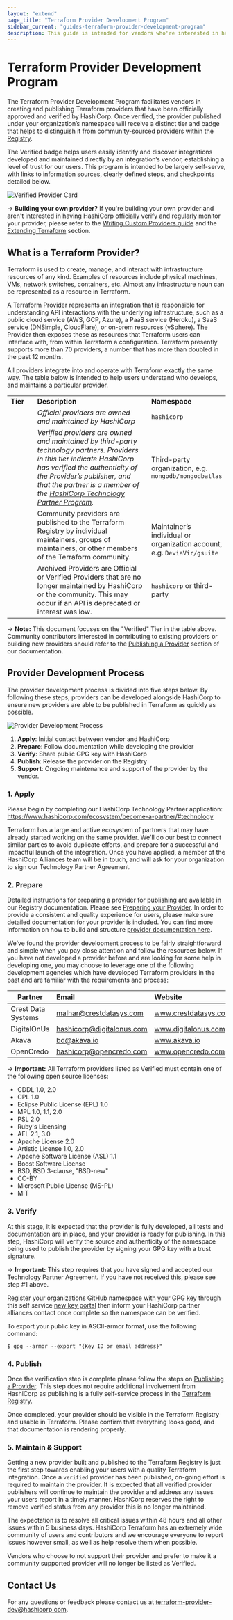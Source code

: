 ```yaml
---
layout: "extend"
page_title: "Terraform Provider Development Program"
sidebar_current: "guides-terraform-provider-development-program"
description: This guide is intended for vendors who're interested in having their platform supported by Teraform. The guide walks vendors through the steps involved in creating a provider and applying for it to be included with Terraform.
---
```


# Terraform Provider Development Program

The Terraform Provider Development Program facilitates vendors in creating and publishing Terraform providers that have been officially approved and verified by HashiCorp. Once verified, the provider published under your organization’s namespace will receive a distinct tier and badge that helps to distinguish it from community-sourced providers within the [Registry](https://registry.terraform.io).

The Verified badge helps users easily identify and discover integrations developed and maintained directly by an integration’s vendor, establishing a level of trust for our users. This program is intended to be largely self-serve, with links to information sources, clearly defined steps, and checkpoints detailed below.

![Verified Provider Card](/assets/images/docs/verified-card.png)

-> **Building your own provider?** If you're building your own provider and aren't interested in having HashiCorp officially verify and regularly monitor your provider, please refer to the [Writing Custom Providers guide](https://www.terraform.io/docs/extend/writing-custom-providers.html) and the [Extending Terraform](https://www.terraform.io/docs/extend/index.html) section.


## What is a Terraform Provider?

Terraform is used to create, manage, and interact with infrastructure resources of any kind. Examples of resources include physical machines, VMs, network switches, containers, etc. Almost any infrastructure noun can be represented as a resource in Terraform.

A Terraform Provider represents an integration that is responsible for understanding API interactions with the underlying infrastructure, such as a public cloud service (AWS, GCP, Azure), a PaaS service (Heroku), a SaaS service (DNSimple, CloudFlare), or on-prem resources (vSphere). The Provider then exposes these as resources that Terraform users can interface with, from within Terraform a configuration. Terraform presently supports more than 70 providers, a number that has more than doubled in the past 12 months.

All providers integrate into and operate with Terraform exactly the same way. The table below is intended to help users understand who develops, and maintains a particular provider.

<table border="0" style="border-collapse: collapse; width: 100%;">
<tbody>
<tr style="height: 21px;">
<td style="width: 12.4839%; height: 21px;"><strong>Tier</strong></td>
<td style="width: 55.7271%; height: 21px;"><strong>Description</strong></td>
<td style="width: 31.7889%; height: 21px;"><strong>Namespace</strong></td>
</tr>
<tr style="height: 21px;">
<td style="width: 12.4839%; height: 21px;"><img src="/docs/registry/providers/images/official-tier.png" alt="" /></td>
<td style="width: 55.7271%; height: 21px;"><i><span style="font-weight: 400;">Official providers are owned and maintained by HashiCorp </span></i></td>
<td style="width: 31.7889%; height: 21px;"><code><span style="font-weight: 400;">hashicorp</span></code></td>
</tr>
<tr style="height: 21px;">
<td style="width: 12.4839%; height: 21px;"><img src="/docs/registry/providers/images/verified-tier.png" alt="" /></td>
<td style="width: 55.7271%; height: 21px;"><i><span style="font-weight: 400;">Verified providers are owned and maintained by third-party technology partners. Providers in this tier indicate HashiCorp has verified the authenticity of the Provider&rsquo;s publisher, and that the partner is a member of the </span></i><a href="https://www.hashicorp.com/ecosystem/become-a-partner/"><i><span style="font-weight: 400;">HashiCorp Technology Partner Program</span></i></a><i><span style="font-weight: 400;">.</span></i></td>
<td style="width: 31.7889%; height: 21px;"><span style="font-weight: 400;">Third-party organization, e.g. </span><code><span style="font-weight: 400;">mongodb/mongodbatlas</span></code></td>
</tr>
<tr style="height: 21px;">
<td style="width: 12.4839%; height: 21px;"><img src="/docs/registry/providers/images/community-tier.png" alt="" /></td>
<td style="width: 55.7271%; height: 21px;">Community providers are published to the Terraform Registry by individual maintainers, groups of maintainers, or other members of the Terraform community.</td>
<td style="width: 31.7889%; height: 21px;"><br />Maintainer&rsquo;s individual or organization account, e.g. <code>DeviaVir/gsuite</code></td>
</tr>
<tr style="height: 21px;">
<td style="width: 12.4839%; height: 21px;"><img src="/docs/registry/providers/images/archived-tier.png" alt="" /></td>
<td style="width: 55.7271%; height: 21px;">Archived Providers are Official or Verified Providers that are no longer maintained by HashiCorp or the community. This may occur if an API is deprecated or interest was low.</td>
<td style="width: 31.7889%; height: 21px;"><code>hashicorp</code> or third-party</td>
</tr>
</tbody>
</table>
<p></p>


-> **Note:** This document focuses on the "Verified" Tier in the table above. Community contributors interested in contributing to existing providers or building new providers should refer to the [Publishing a Provider](https://www.terraform.io/docs/registry/providers/publishing.html) section of our documentation.


## Provider Development Process

The provider development process is divided into five steps below. By following these steps, providers can be developed alongside HashiCorp to ensure new providers are able to be published in Terraform as quickly as possible.

![Provider Development Process](/assets/images/docs/program-steps.png)

1. **Apply**: Initial contact between vendor and HashiCorp
2. **Prepare**: Follow documentation while developing the provider 
3. **Verify**: Share public GPG key with HashiCorp
4. **Publish**: Release the provider on the Registry
5. **Support**: Ongoing maintenance and support of the provider by the vendor.

### 1. Apply

Please begin by completing our HashiCorp Technology Partner application: https://www.hashicorp.com/ecosystem/become-a-partner/#technology

Terraform has a large and active ecosystem of partners that may have already started working on the same provider. We'll do our best to connect similar parties to avoid duplicate efforts, and prepare for a successful and impactful launch of the integration. Once you have applied, a member of the HashiCorp Alliances team will be in touch, and will ask for your organization to sign our Technology Partner Agreement.


### 2. Prepare

Detailed instructions for preparing a provider for publishing are available in our Registry documentation. Please see [Preparing your Provider](https://www.terraform.io/docs/registry/providers/publishing.html#preparing-your-provider). In order to provide a consistent and quality experience for users, please make sure detailed documentation for your provider is included. You can find more information on how to build and structure [provider documentation here](https://www.terraform.io/docs/registry/providers/docs.html).

We’ve found the provider development process to be fairly straightforward and simple when you pay close attention and follow the resources below. If you have not developed a provider before and are looking for some help in developing one, you may choose to leverage one of the following development agencies which have developed Terraform providers in the past and are familiar with the requirements and process:

| Partner            | Email                        | Website              |
|--------------------|:-----------------------------|:---------------------|
| Crest Data Systems | malhar@crestdatasys.com      | www.crestdatasys.com |
| DigitalOnUs        | hashicorp@digitalonus.com    | www.digitalonus.com  |
| Akava              | bd@akava.io                  | www.akava.io         |
| OpenCredo          | hashicorp@opencredo.com      | www.opencredo.com    |

-> **Important:** All Terraform providers listed as Verified must contain one of the following open source licenses:

- CDDL 1.0, 2.0
- CPL 1.0
- Eclipse Public License (EPL) 1.0
- MPL 1.0, 1.1, 2.0
- PSL 2.0
- Ruby's Licensing
- AFL 2.1, 3.0
- Apache License 2.0
- Artistic License 1.0, 2.0
- Apache Software License (ASL) 1.1
- Boost Software License
- BSD, BSD 3-clause, "BSD-new"
- CC-BY
- Microsoft Public License (MS-PL)
- MIT


### 3. Verify

At this stage, it is expected that the provider is fully developed, all tests and documentation are in place, and your provider is ready for publishing. In this step, HashiCorp will verify the source and authenticity of the namespace being used to publish the provider by signing your GPG key with a trust signature. 

-> **Important:** This step requires that you have signed and accepted our Technology Partner Agreement. If you have not received this, please see step #1 above.

Register your organizations GitHub namespace with your GPG key through this self service [new key portal](https://registry.terraform.io/settings/gpg-keys/new) then inform your HashiCorp partner alliances contact once complete so the namespace can be verified. 

To export your public key in ASCII-armor format, use the following command:

```
$ gpg --armor --export "{Key ID or email address}"
```

### 4. Publish

Once the verification step is complete please follow the steps on [Publishing a Provider](https://www.terraform.io/docs/registry/providers/publishing.html).  This step does not require additional involvement from HashiCorp as publishing is a fully self-service process in the [Terraform Registry](https://registry.terraform.io).

Once completed, your provider should be visible in the Terraform Registry and usable in Terraform. Please confirm that everything looks good, and that documentation is rendering properly. 

### 5. Maintain & Support

Getting a new provider built and published to the Terraform Registry is just the first step towards enabling your users with a quality Terraform integration. Once a `verified` provider has been published, on-going effort is required to maintain the provider. It is expected that all verified provider publishers will continue to maintain the provider and address any issues your users report in a timely manner. HashiCorp reserves the right to remove verified status from any provider this is no longer maintained.

The expectation is to resolve all critical issues within 48 hours and all other issues within 5 business days. HashiCorp Terraform has an extremely wide community of users and contributors and we encourage everyone to report issues however small, as well as help resolve them when possible.

Vendors who choose to not support their provider and prefer to make it a community supported provider will no longer be listed as Verified.

## Contact Us

For any questions or feedback please contact us at <terraform-provider-dev@hashicorp.com>.
